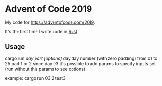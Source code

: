 # Advent of Code 2019

My code for https://adventofcode.com/2019.

It's the first time I write code in [Rust](https://www.rust-lang.org)


## Usage

cargo run _day part [options]_
  day   day number (with zero padding) from 01 to 25
  part  1 or 2
  since day 03 it's possible to add params to specify inputs set (run without this params to see options)

example: cargo run 03 2 test3
